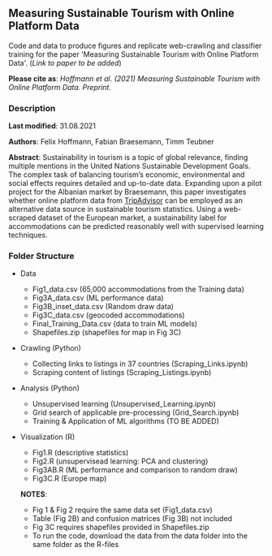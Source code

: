 ## Measuring Sustainable Tourism with Online Platform Data

Code and data to produce figures and replicate web-crawling and classifier training for the paper 'Measuring Sustainable Tourism with Online Platform Data'. 
(_Link to paper to be added_)

__Please cite as__: _Hoffmann et al. (2021) Measuring Sustainable Tourism with Online Platform Data. Preprint._

### Description

**Last modified**: 31.08.2021

**Authors**: Felix Hoffmann, Fabian Braesemann, Timm Teubner

**Abstract**: Sustainability in tourism is a topic of global relevance, finding multiple mentions in the United Nations Sustainable Development Goals. The complex task of balancing tourism’s economic, environmental and social effects requires detailed and up-to-date data. Expanding upon a pilot project for the Albanian market by Braesemann, this paper investigates whether online platform data from [TripAdvisor](https://www.tripadvisor.com) can be employed as an alternative data source in sustainable tourism statistics. Using a web-scraped dataset of the European market, a sustainability label for accommodations can be predicted reasonably well with supervised learning techniques. 



### Folder Structure

- Data
  - Fig1_data.csv (65,000 accommodations from the Training data)
  - Fig3A_data.csv (ML performance data)
  - Fig3B_inset_data.csv (Random draw data)
  - Fig3C_data.csv (geocoded accommodations)
  - Final_Training_Data.csv (data to train ML models)
  - Shapefiles.zip (shapefiles for map in Fig 3C)

- Crawling (Python)
  - Collecting links to listings in 37 countries (Scraping_Links.ipynb)
  - Scraping content of listings (Scraping_Listings.ipynb)

- Analysis (Python)
  - Unsupervised learning (Unsupervised_Learning.ipynb)
  - Grid search of applicable pre-processing (Grid_Search.ipynb)
  - Training & Application of ML algorithms (TO BE ADDED)
  
- Visualization (R)
  - Fig1.R (descriptive statistics)
  - Fig2.R (unsupervisead learning: PCA and clustering)
  - Fig3AB.R (ML performance and comparison to random draw)
  - Fig3C.R (Europe map)

  __NOTES__:
  - Fig 1 & Fig 2 require the same data set (Fig1_data.csv)
  - Table (Fig 2B) and confusion matrices (Fig 3B) not included
  - Fig 3C requires shapefiles provided in Shapefiles.zip
  - To run the code, download the data from the data folder into the same folder as the R-files

